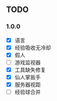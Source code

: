 ## TODO

### 1.0.0

* [X] 语言
* [X] 经验吸收无冷却
* [X] 假人
* [ ] 游戏监视器
* [X] 工具缺失修复
* [X] 仙人掌扳手
* [X] 服务器视距
* [ ] 经验球合并
